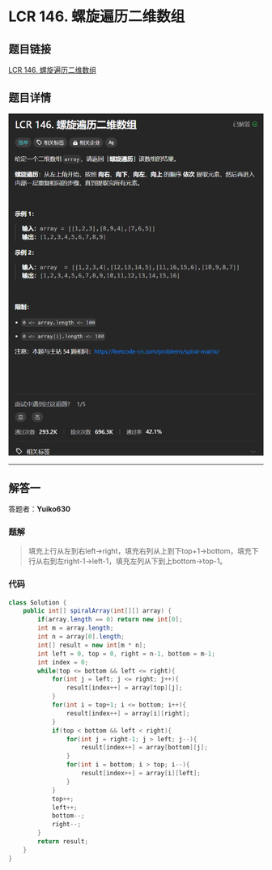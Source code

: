 # LCR 146. 螺旋遍历二维数组
## 题目链接  
[LCR 146. 螺旋遍历二维数组](https://leetcode.cn/problems/shun-shi-zhen-da-yin-ju-zhen-lcof/description/)
## 题目详情
![题目图片](Img/146.png)

***
## 解答一
答题者：**Yuiko630**

### 题解
>填充上行从左到右left->right，填充右列从上到下top+1->bottom，填充下行从右到左right-1->left-1，填充左列从下到上bottom->top-1。

### 代码
``` Java
class Solution {
    public int[] spiralArray(int[][] array) {
        if(array.length == 0) return new int[0];
        int m = array.length;
        int n = array[0].length;
        int[] result = new int[m * n];
        int left = 0, top = 0, right = n-1, bottom = m-1;
        int index = 0;
        while(top <= bottom && left <= right){
            for(int j = left; j <= right; j++){
                result[index++] = array[top][j];
            }
            for(int i = top+1; i <= bottom; i++){
                result[index++] = array[i][right];
            }
            if(top < bottom && left < right){
                for(int j = right-1; j > left; j--){
                    result[index++] = array[bottom][j];
                }
                for(int i = bottom; i > top; i--){
                    result[index++] = array[i][left];
                }
            }
            top++;
            left++;
            bottom--;
            right--;
        }
        return result;
    }
}
```